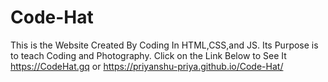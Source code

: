 # Code-Hat
This is the Website Created By Coding In HTML,CSS,and JS.
Its Purpose is to teach Coding and Photography.
Click on the Link Below to See It 
https://CodeHat.gq or
https://priyanshu-priya.github.io/Code-Hat/
